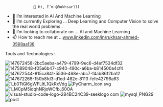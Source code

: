                  👋 Hi, I’m @Rukhsar111
- 👀 I’m interested in  AI  And Machine Learning 
- 🌱 I’m currently Exploring ...  Deep Learning and Computer Vision to solve  the real world problems .
- 💞️ I’m looking to collaborate on ... AI  and  Machine Learning
- 📫 How to reach me at ...www.linkedin.com/in/rukhsar-ahmed-3598aa138


<!---
Rukhsar111/Rukhsar111 is a ✨ special ✨ repository because its `README.md` (this file) appears on your GitHub profile.
You can click the Preview link to take a look at your changes.
--->

Tools and Technologies :

![147672458-2bc5aeba-a479-4799-9ec6-d4ef7534df32](https://user-images.githubusercontent.com/54540404/155665685-e4115beb-fd8a-4159-be5e-4f00e935838d.png)
![147589048-f05a6b47-c940-490c-a6ba-b814500a4cf4](https://user-images.githubusercontent.com/54540404/155665709-473cf685-d97e-4909-b144-494fb48faf9b.jpg)
![147672544-815ca841-5536-468e-abc7-f4ab86f2ba12](https://user-images.githubusercontent.com/54540404/155665777-f22140df-baed-401d-9e78-59a21d305349.png)
![147672268-150b8fd3-d1ed-462e-8113-fefe42796a63](https://user-images.githubusercontent.com/54540404/155666525-ed201166-a22c-4327-951c-9389cc86362e.png)
![1_b0TtGI6gWFLltL1QkRxVdg](https://user-images.githubusercontent.com/54540404/147589986-6e097d21-48b9-4105-a37f-212adcbd85d0.png)
![PyCharm_Icon svg](https://user-images.githubusercontent.com/54540404/155666976-7bb7d73c-7f2b-4509-84e9-8a1a42dc72b6.png)
![1_MCpM5idqhNRjoWCfb_60OA](https://user-images.githubusercontent.com/54540404/155665915-762cd169-5b25-4574-90eb-5dc482962880.png)
![visual-studio-code-logo-284BC24C39-seeklogo com](https://user-images.githubusercontent.com/54540404/155665944-5557d94a-2c9e-4a85-b361-3aaf6f55b1ed.png)
![mysql_PNG29](https://user-images.githubusercontent.com/54540404/155666153-63fe4617-40df-4577-82cb-9edfe8e2ae95.png) 
![post](https://user-images.githubusercontent.com/54540404/155667065-f53ceb67-decb-4252-b994-73c5d03a4f47.png)








